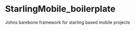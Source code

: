 StarlingMobile_boilerplate
==========================

Johns barebone framework for starling based mobile projects
